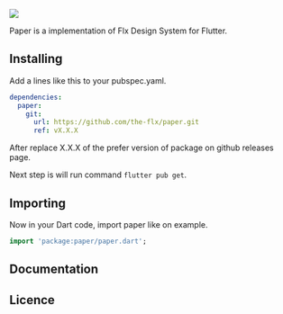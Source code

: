 ![](https://github.com/the-flx/paper/blob/master/.github/assets/logo_wide.png)

Paper is a implementation of Flx Design System for Flutter.

## Installing

Add a lines like this to your pubspec.yaml.

```yaml
dependencies:
  paper:
    git:
      url: https://github.com/the-flx/paper.git
      ref: vX.X.X
```

After replace X.X.X of the prefer version of package on github releases page.

Next step is will run command `flutter pub get`.

## Importing

Now in your Dart code, import paper like on example.

```dart
import 'package:paper/paper.dart';
```

## Documentation

## Licence
